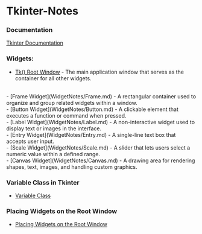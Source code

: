 # Tkinter-Notes

### Documentation
[Tkinter Documentation](https://www.cs.nmt.edu/~jeffery/Shipman/www/docs/tcc/help/pubs/tkinter/web/index.html)


### Widgets:
- [Tk() Root Window](WidgetNotes/Tk().md) - The main application window that serves as the container for all other widgets.
<br>
- [Frame Widget](WidgetNotes/Frame.md) - A rectangular container used to organize and group related widgets within a window.
<br>
- [Button Widget](WidgetNotes/Button.md) - A clickable element that executes a function or command when pressed.
<br>
- [Label Widget](WidgetNotes/Label.md) - A non-interactive widget used to display text or images in the interface.
<br>
- [Entry Widget](WidgetNotes/Entry.md) - A single-line text box that accepts user input.
<br>
- [Scale Widget](WidgetNotes/Scale.md) - A slider that lets users select a numeric value within a defined range.
<br>
- [Canvas Widget](WidgetNotes/Canvas.md) - A drawing area for rendering shapes, text, images, and handling custom graphics.

### Variable Class in Tkinter
- [Variable Class](WidgetNotes/vars.md)

### Placing Widgets on the Root Window
- [Placing Widgets on the Root Window](WidgetNotes/PlacingWidgets.md)








